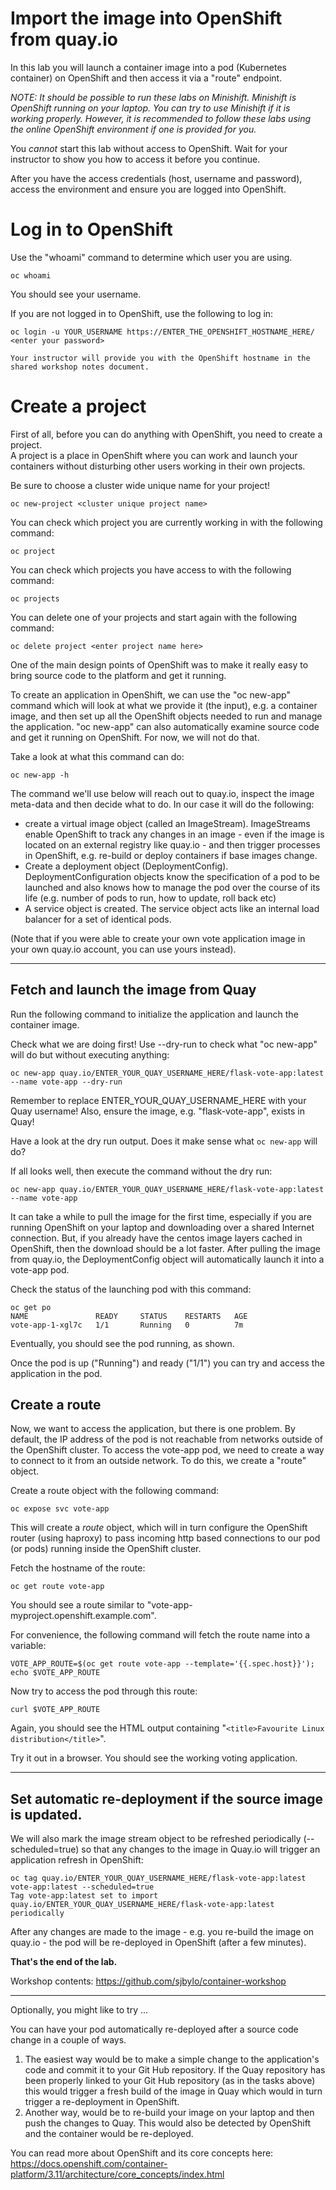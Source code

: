 # Import the image into OpenShift from quay.io 

In this lab you will launch a container image into a pod (Kubernetes container) on OpenShift and then access it via a "route" endpoint.

*NOTE: It should be possible to run these labs on Minishift.  Minishift is OpenShift running on your laptop. You can try to use 
Minishift if it is working properly.  However, it is recommended to follow these labs using the
online OpenShift environment if one is provided for you.*

You *cannot* start this lab without access to OpenShift.  Wait for your instructor to show you how to access it before you continue.

After you have the access credentials (host, username and password), access the environment and ensure you are logged into OpenShift. 

# Log in to OpenShift

Use the "whoami" command to determine which user you are using.

```
oc whoami
```
You should see your username.

If you are not logged in to OpenShift, use the following to log in:

```
oc login -u YOUR_USERNAME https://ENTER_THE_OPENSHIFT_HOSTNAME_HERE/
<enter your password>
```
`Your instructor will provide you with the OpenShift hostname in the shared workshop notes
document.`


# Create a project

First of all, before you can do anything with OpenShift, you need to create a project.  
A project is a place in OpenShift where you can work and launch your containers without disturbing other 
users working in their own projects. 

Be sure to choose a cluster wide unique name for your project!

```
oc new-project <cluster unique project name>
```

You can check which project you are currently working in with the following command:

```
oc project
```

You can check which projects you have access to with the following command:

```
oc projects
```

You can delete one of your projects and start again with the following command:

```
oc delete project <enter project name here>
```


One of the main design points of OpenShift was to make it really easy to bring source code to the platform and get it running. 

To create an application in OpenShift, we can use the "oc new-app" command which will look at what we provide it (the input), e.g. 
a container image, and then set up all the OpenShift objects needed to run and manage the application. "oc new-app" 
can also automatically examine source code and get it running on OpenShift.  For now, we will not do that.

Take a look at what this command can do:

```
oc new-app -h
```

The command we'll use below will reach out to quay.io, inspect the image meta-data and then decide what to do. In our case it will do the following:
- create a virtual image object (called an ImageStream).  ImageStreams enable OpenShift to track any changes in an image - 
even if the image is located on an external registry like quay.io - and then trigger processes in 
OpenShift, e.g. re-build or deploy containers if base images change.
- Create a deployment object (DeploymentConfig).  DeploymentConfiguration objects know the specification of a pod to be launched and also knows how to manage the pod over the course of its life (e.g. number of pods to run, how to update, roll back etc) 
- A service object is created.  The service object acts like an internal load balancer for a set of identical pods. 

(Note that if you were able to create your own vote application image in your own quay.io account, you can use yours instead).

---
## Fetch and launch the image from Quay

Run the following command to initialize the application and launch the container image.

Check what we are doing first! Use --dry-run to check what "oc new-app" will do but without executing anything:

```
oc new-app quay.io/ENTER_YOUR_QUAY_USERNAME_HERE/flask-vote-app:latest --name vote-app --dry-run 
```
Remember to replace ENTER_YOUR_QUAY_USERNAME_HERE with your Quay username!
Also, ensure the image, e.g. "flask-vote-app", exists in Quay!

Have a look at the dry run output.  Does it make sense what `oc new-app` will do? 

If all looks well, then execute the command without the dry run: 

```
oc new-app quay.io/ENTER_YOUR_QUAY_USERNAME_HERE/flask-vote-app:latest --name vote-app 
```

It can take a while to pull the image for the first time, especially if you are running OpenShift on your laptop and 
downloading over a shared Internet connection.   But, if you already have the centos image layers cached in OpenShift, 
then the download should be a lot faster. 
After pulling the image from quay.io, the DeploymentConfig object will automatically launch it into a vote-app pod. 

Check the status of the launching pod with this command:

```
oc get po
NAME               READY     STATUS    RESTARTS   AGE
vote-app-1-xgl7c   1/1       Running   0          7m
```

Eventually, you should see the pod running, as shown.


Once the pod is up ("Running") and ready ("1/1") you can try and access the application in the pod.

## Create a route

Now, we want to access the application, but there is one problem.  By default, the IP address of the pod is not reachable from networks outside of the OpenShift cluster. 
To access the vote-app pod, we need to create a way to connect to it from an outside network.  To do this, we create a "route" object.  

Create a route object with the following command:

```
oc expose svc vote-app
```

This will create a _route_ object, which will in turn configure the OpenShift router (using haproxy) to pass incoming http based connections to our pod (or pods) running inside the OpenShift cluster. 

Fetch the hostname of the route:

```
oc get route vote-app 
```

You should see a route similar to "vote-app-myproject.openshift.example.com".

For convenience, the following command will fetch the route name into a variable:

```
VOTE_APP_ROUTE=$(oc get route vote-app --template='{{.spec.host}}'); echo $VOTE_APP_ROUTE
```

Now try to access the pod through this route:

```
curl $VOTE_APP_ROUTE
```

Again, you should see the HTML output containing "`<title>Favourite Linux distribution</title>`". 

Try it out in a browser.  You should see the working voting application.


---
## Set automatic re-deployment if the source image is updated. 

We will also mark the image stream object to be refreshed periodically (--scheduled=true) so that
any changes to the image in Quay.io will trigger an application refresh in OpenShift:

```
oc tag quay.io/ENTER_YOUR_QUAY_USERNAME_HERE/flask-vote-app:latest vote-app:latest --scheduled=true
Tag vote-app:latest set to import quay.io/ENTER_YOUR_QUAY_USERNAME_HERE/flask-vote-app:latest periodically
```

After any changes are made to the image - e.g. you re-build the image on quay.io - the pod will be re-deployed in OpenShift (after a few minutes). 

**That's the end of the lab.**

Workshop contents: https://github.com/sjbylo/container-workshop

---
Optionally, you might like to try ...

You can have your pod automatically re-deployed after a source code change in a couple of ways.  

1. The easiest way would be to make a simple change to the application's code and commit it to your Git Hub repository. 
If the Quay repository has been properly linked to your Git Hub repository (as in the tasks above)
this would trigger a fresh build of the image in Quay which would in turn trigger a re-deployment in OpenShift.
1. Another way, would be to re-build your image on your laptop and then push the changes to Quay.  This would also be detected by OpenShift and the container would be re-deployed.

You can read more about OpenShift and its core concepts here:
https://docs.openshift.com/container-platform/3.11/architecture/core_concepts/index.html 
